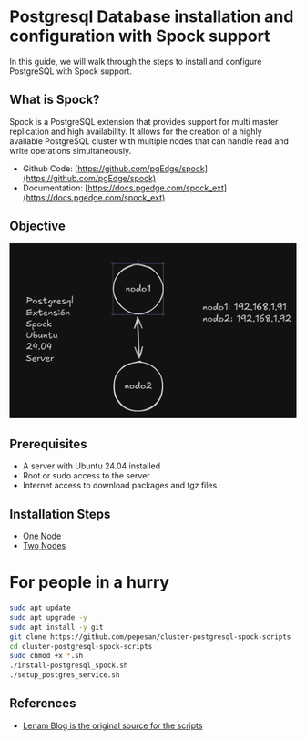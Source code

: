 # Postgresql Database installation and configuration with Spock support
In this guide, we will walk through the steps to install and configure PostgreSQL with Spock support.
## What is Spock?
Spock is a PostgreSQL extension that provides support for multi master replication and high availability. It allows for the creation of a highly available PostgreSQL cluster
with multiple nodes that can handle read and write operations simultaneously.
- Github Code: [https://github.com/pgEdge/spock](https://github.com/pgEdge/spock)
- Documentation: [https://docs.pgedge.com/spock_ext](https://docs.pgedge.com/spock_ext)
## Objective
![architecture.png](imgs/architecture.png)
## Prerequisites
- A server with Ubuntu 24.04 installed
- Root or sudo access to the server
- Internet access to download packages and tgz files
## Installation Steps
- [One Node](https://blog.cursosdedesarrollo.com/posts/post-014/)
- [Two Nodes](https://blog.cursosdedesarrollo.com/posts/post-015/)
# For people in a hurry
```bash
sudo apt update
sudo apt upgrade -y
sudo apt install -y git
git clone https://github.com/pepesan/cluster-postgresql-spock-scripts
cd cluster-postgresql-spock-scripts
sudo chmod +x *.sh
./install-postgresql_spock.sh
./setup_postgres_service.sh
```
## References
- [Lenam Blog is the original source for the scripts](https://len4m.github.io/)
